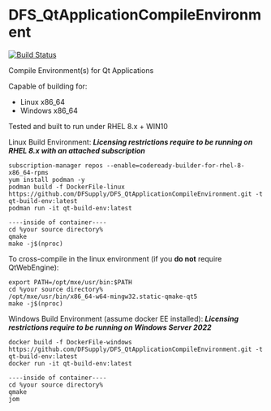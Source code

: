 # DFS_QtApplicationCompileEnvironment
[![Build Status](https://dev.azure.com/dfsupplyinc/Azure%20Pipelines%20GitHub/_apis/build/status/DFSupply.DFS_QtApplicationCompileEnvironment?branchName=main)](https://dev.azure.com/dfsupplyinc/Azure%20Pipelines%20GitHub/_build/latest?definitionId=1&branchName=main)

Compile Environment(s) for Qt Applications

Capable of building for:
 - Linux x86_64
 - Windows x86_64

Tested and built to run under RHEL 8.x + WIN10

Linux Build Environment:
***Licensing restrictions require to be running on RHEL 8.x with an attached subscription***
```
subscription-manager repos --enable=codeready-builder-for-rhel-8-x86_64-rpms
yum install podman -y
podman build -f DockerFile-linux https://github.com/DFSupply/DFS_QtApplicationCompileEnvironment.git -t qt-build-env:latest
podman run -it qt-build-env:latest

----inside of container----
cd %your source directory%
qmake
make -j$(nproc)
```

To cross-compile in the linux environment (if you **do not** require QtWebEngine):
```
export PATH=/opt/mxe/usr/bin:$PATH
cd %your source directory%
/opt/mxe/usr/bin/x86_64-w64-mingw32.static-qmake-qt5
make -j$(nproc)
```

Windows Build Environment (assume docker EE installed):
***Licensing restrictions require to be running on Windows Server 2022***
```
docker build -f DockerFile-windows https://github.com/DFSupply/DFS_QtApplicationCompileEnvironment.git -t qt-build-env:latest
docker run -it qt-build-env:latest

----inside of container----
cd %your source directory%
qmake
jom
```